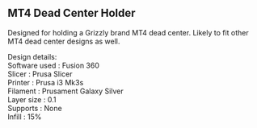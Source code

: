 ## MT4 Dead Center Holder

Designed for holding a Grizzly brand MT4 dead center.  Likely to fit other MT4
dead center designs as well.

Design details:  
Software used : Fusion 360  
Slicer : Prusa Slicer  
Printer : Prusa i3 Mk3s  
Filament : Prusament Galaxy Silver  
Layer size : 0.1  
Supports : None  
Infill : 15%  
